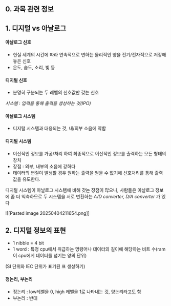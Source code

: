 ## 0. 과목 관련 정보


## 1. 디지털 vs 아날로그

#### 아날로그 신호
- 현실 세계의 시간에 따라 연속적으로 변하는 물리적인 양을 전기/전자적으로 저장해 놓은 신호
- 온도, 습도, 소리, 빛 등
#### 디지털 신호
- 분명히 구분되는 두 레벨의 신호값만 갖는 신호

*시스템 : 입력을 통해 출력을 생성하는 것(IPO)*
#### 아날로그 시스템
- 디지털 시스템과 대응되는 것, 내/외부 소음에 약함
#### 디지털 시스템 
- 이산적인 정보를 가공/처리 하여 최종적으로 이산적인 정보를 출력하는 모든 형태의 장치
- 장점 : 외부, 내부의 소음에 강하다
- 데이터의 변질이 발생할 경우 원하는 출력을 얻을 수 없기에 신호처리를 통해 출력값을 유도한다.

디지털 시스템이 아날로그 시스템에 비해 갖는 장점이 많으나, 사람들은 아날로그 정보에 좀 더 익숙하므로 두 시스템을 서로 변환하는 *A/D converter, D/A converter* 가 있다


![[Pasted image 20250404211654.png]]



## 2. 디지털 정보의 표현

- 1 nibble = 4 bit
- 1 word : 특정 cpu에서 취급하는 명령어나 데이터의 길이에 해당하는 비트 수(ram이 cpu에게 데이터를 넘기는 양의 단위)

(SI 단위와 IEC 단위가 표기된 표 생성하기)

#### 정논리, 부논리
- 정논리 : low레벨을 0, high 레벨을 1로 나타내는 것, 양논리라고도 함
- 부논리 : 반대

